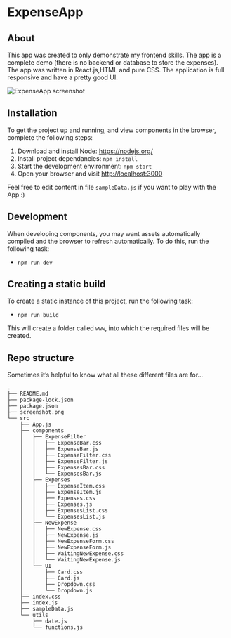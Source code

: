 # ExpenseApp

## About
This app was created to only demonstrate my frontend skills. The app is a complete demo (there is no backend or database to store the expenses).
The app was written in React.js,HTML and pure CSS. The application is full responsive and have a pretty good UI.

![ExpenseApp screenshot](https://github.com/saouas/project00/blob/master/screenshot.png)


## Installation
To get the project up and running, and view components in the browser, complete the following steps:

1. Download and install Node: <https://nodejs.org/>
2. Install project dependancies: `npm install`
3. Start the development environment: `npm start`
4. Open your browser and visit <http://localhost:3000>

Feel free to edit content in file `sampleData.js` if you want to play with the App :)

## Development
When developing components, you may want assets automatically compiled and the browser to refresh automatically. To do this, run the following task:

* `npm run dev`

## Creating a static build
To create a static instance of this project, run the following task:

* `npm run build`

This will create a folder called `www`, into which the required files will be created.


## Repo structure
Sometimes it’s helpful to know what all these different files are for…

```
.
├── README.md
├── package-lock.json
├── package.json
├── screenshot.png
└── src
    ├── App.js
    ├── components
    │   ├── ExpenseFilter
    │   │   ├── ExpenseBar.css
    │   │   ├── ExpenseBar.js
    │   │   ├── ExpenseFilter.css
    │   │   ├── ExpenseFilter.js
    │   │   ├── ExpensesBar.css
    │   │   └── ExpensesBar.js
    │   ├── Expenses
    │   │   ├── ExpenseItem.css
    │   │   ├── ExpenseItem.js
    │   │   ├── Expenses.css
    │   │   ├── Expenses.js
    │   │   ├── ExpensesList.css
    │   │   └── ExpensesList.js
    │   ├── NewExpense
    │   │   ├── NewExpense.css
    │   │   ├── NewExpense.js
    │   │   ├── NewExpenseForm.css
    │   │   ├── NewExpenseForm.js
    │   │   ├── WaitingNewExpense.css
    │   │   └── WaitingNewExpense.js
    │   └── UI
    │       ├── Card.css
    │       ├── Card.js
    │       ├── Dropdown.css
    │       └── Dropdown.js
    ├── index.css
    ├── index.js
    ├── sampleData.js
    └── utils
        ├── date.js
        └── functions.js
```

